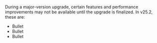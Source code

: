 During a major-version upgrade, certain features and performance improvements may not be available until the upgrade is finalized. In v25.2, these are:

- Bullet
- Bullet
- Bullet
